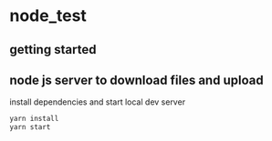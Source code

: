 # node_test

## getting started
## node js server to download files and upload 
install dependencies and start local dev server


```sh
yarn install
yarn start
```
